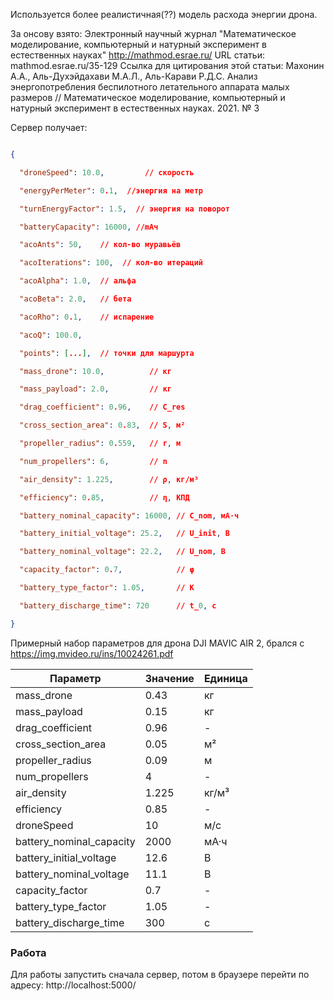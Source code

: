 Используется более реалистичная(??) модель расхода энергии дрона.

За онсову взято:
Электронный научный журнал "Математическое моделирование, компьютерный и натурный эксперимент в естественных науках" http://mathmod.esrae.ru/
URL статьи: mathmod.esrae.ru/35-129
Ссылка для цитирования этой статьи:
Махонин А.А., Аль-Духэйдахави М.А.Л., Аль-Карави Р.Д.С. Анализ энергопотребления беспилотного летательного аппарата малых размеров // Математическое моделирование, компьютерный и натурный эксперимент в естественных науках. 2021. № 3

  
  Сервер получает:

``` json

{

  "droneSpeed": 10.0,         // скорость

  "energyPerMeter": 0.1,  //энергия на метр

  "turnEnergyFactor": 1.5,  // энергия на поворот

  "batteryCapacity": 16000, //mAч

  "acoAnts": 50,    // кол-во муравьёв

  "acoIterations": 100,  // кол-во итераций

  "acoAlpha": 1.0,  // альфа

  "acoBeta": 2.0,   // бета

  "acoRho": 0.1,    // испарение

  "acoQ": 100.0,

  "points": [...],  // точки для маршурта

  "mass_drone": 10.0,          // кг

  "mass_payload": 2.0,         // кг

  "drag_coefficient": 0.96,    // C_res

  "cross_section_area": 0.83,  // S, м²

  "propeller_radius": 0.559,   // r, м

  "num_propellers": 6,         // n

  "air_density": 1.225,        // ρ, кг/м³

  "efficiency": 0.85,          // η, КПД

  "battery_nominal_capacity": 16000, // C_nom, мА·ч

  "battery_initial_voltage": 25.2,   // U_init, В

  "battery_nominal_voltage": 22.2,   // U_nom, В

  "capacity_factor": 0.7,            // φ

  "battery_type_factor": 1.05,       // K

  "battery_discharge_time": 720      // t_0, с

}

```

Примерный набор параметров для дрона DJI MAVIC AIR 2, брался с https://img.mvideo.ru/ins/10024261.pdf
  

|Параметр|Значение|Единица|
|---|---|---|
|mass_drone|0.43|кг|
|mass_payload|0.15|кг|
|drag_coefficient|0.96|-|
|cross_section_area|0.05|м²|
|propeller_radius|0.09|м|
|num_propellers|4|-|
|air_density|1.225|кг/м³|
|efficiency|0.85|-|
|droneSpeed|10|м/с|
|battery_nominal_capacity|2000|мА·ч|
|battery_initial_voltage|12.6|В|
|battery_nominal_voltage|11.1|В|
|capacity_factor|0.7|-|
|battery_type_factor|1.05|-|
|battery_discharge_time|300|с|


### Работа

Для работы запустить сначала сервер, потом в браузере перейти по адресу:
http://localhost:5000/ 
